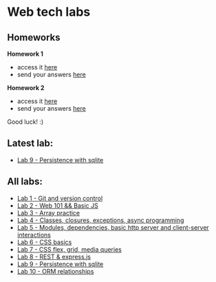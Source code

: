 # Web tech labs

## Homeworks
**Homework 1** 
- access it [here](https://github.com/ioanaandreeab/webtech_labs_2022/tree/main/homework-1)
- send your answers [here](https://forms.gle/PPt8FRFWfwoZWkCm7)

**Homework 2** 
- access it [here](https://github.com/ioanaandreeab/webtech_labs_2022/tree/main/homework-2)
- send your answers [here](https://forms.gle/686d7K6VJKvyRtXTA)

Good luck! :)

## Latest lab:
- [Lab 9 - Persistence with sqlite](https://github.com/ioanaandreeab/webtech_labs_2022/tree/main/lab9)

## All labs:
- [Lab 1 - Git and version control](https://github.com/ioanaandreeab/webtech_labs_2022/tree/main/lab1)
- [Lab 2 - Web 101 && Basic JS](https://github.com/ioanaandreeab/webtech_labs_2022/tree/main/lab2)
- [Lab 3 - Array practice](https://github.com/ioanaandreeab/webtech_labs_2022/tree/main/lab3)
- [Lab 4 - Classes, closures, exceptions, async programming](https://github.com/ioanaandreeab/webtech_labs_2022/tree/main/lab4)
- [Lab 5 - Modules, dependencies, basic http server and client-server interactions](https://github.com/ioanaandreeab/webtech_labs_2022/tree/main/lab5)
- [Lab 6 - CSS basics](https://github.com/ioanaandreeab/webtech_labs_2022/tree/main/lab6)
- [Lab 7 - CSS flex, grid, media queries](https://github.com/ioanaandreeab/webtech_labs_2022/tree/main/lab7)
- [Lab 8 - REST & express.js](https://github.com/ioanaandreeab/webtech_labs_2022/tree/main/lab8)
- [Lab 9 - Persistence with sqlite](https://github.com/ioanaandreeab/webtech_labs_2022/tree/main/lab9)
- [Lab 10 - ORM relationships](https://github.com/ioanaandreeab/webtech_labs_2022/tree/main/lab10)